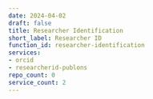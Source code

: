 ```yaml
---
date: 2024-04-02
draft: false
title: Researcher Identification
short_label: Researcher ID
function_id: researcher-identification
services:
- orcid
- researcherid-publons
repo_count: 0
service_count: 2
---
```



